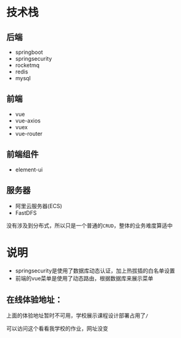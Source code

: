 # 技术栈

## 后端

+ springboot
+ springsecurity
+ rocketmq
+ redis
+ mysql

## 前端

+ vue
+ vue-axios
+ vuex
+ vue-router

## 前端组件

+ element-ui

## 服务器

+ 阿里云服务器(ECS)
+ FastDFS

没有涉及到分布式，所以只是一个普通的`CRUD`，整体的业务难度算适中

# 说明

+ springsecurity是使用了数据库动态认证，加上热拔插的白名单设置
+ 前端的vue菜单是使用了动态路由，根据数据库来展示菜单

## 在线体验地址：

> [101.200.127.234/index.html]:101.200.127.234/index.html

上面的体验地址暂时不可用，学校展示课程设计部署占用了`/`

可以访问这个看看我学校的作业，网址没变